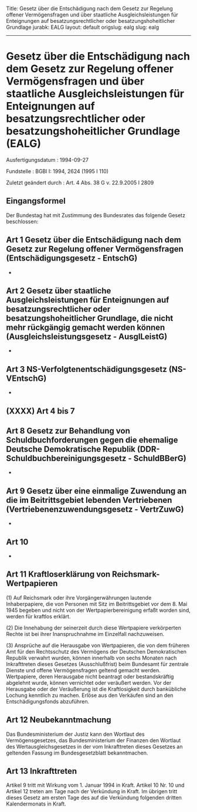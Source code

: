 Title: Gesetz über die Entschädigung nach dem Gesetz zur Regelung offener Vermögensfragen
  und über staatliche Ausgleichsleistungen für Enteignungen auf besatzungsrechtlicher
  oder besatzungshoheitlicher Grundlage
jurabk: EALG
layout: default
origslug: ealg
slug: ealg

---

# Gesetz über die Entschädigung nach dem Gesetz zur Regelung offener Vermögensfragen und über staatliche Ausgleichsleistungen für Enteignungen auf besatzungsrechtlicher oder besatzungshoheitlicher Grundlage (EALG)

Ausfertigungsdatum
:   1994-09-27

Fundstelle
:   BGBl I: 1994, 2624 (1995 I 110)

Zuletzt geändert durch
:   Art. 4 Abs. 38 G v. 22.9.2005 I 2809


## Eingangsformel

Der Bundestag hat mit Zustimmung des Bundesrates das folgende Gesetz
beschlossen:


## Art 1 Gesetz über die Entschädigung nach dem Gesetz zur Regelung offener Vermögensfragen (Entschädigungsgesetz - EntschG)

-


## Art 2 Gesetz über staatliche Ausgleichsleistungen für Enteignungen auf besatzungsrechtlicher oder besatzungshoheitlicher Grundlage, die nicht mehr rückgängig gemacht werden können (Ausgleichsleistungsgesetz - AusglLeistG)

-


## Art 3 NS-Verfolgtenentschädigungsgesetz (NS-VEntschG)

-


## (XXXX) Art 4 bis 7



## Art 8 Gesetz zur Behandlung von Schuldbuchforderungen gegen die ehemalige Deutsche Demokratische Republik (DDR-Schuldbuchbereinigungsgesetz - SchuldBBerG)

-


## Art 9 Gesetz über eine einmalige Zuwendung an die im Beitrittsgebiet lebenden Vertriebenen (Vertriebenenzuwendungsgesetz - VertrZuwG)

-


## Art 10

-


## Art 11 Kraftloserklärung von Reichsmark-Wertpapieren

(1) Auf Reichsmark oder ihre Vorgängerwährungen lautende
Inhaberpapiere, die von Personen mit Sitz im Beitrittsgebiet vor dem
8\. Mai 1945 begeben und nicht von der Wertpapierbereinigung erfaßt
worden sind, werden für kraftlos erklärt.

(2) Die Innehabung der seinerzeit durch diese Wertpapiere verkörperten
Rechte ist bei ihrer Inanspruchnahme im Einzelfall nachzuweisen.

(3) Ansprüche auf die Herausgabe von Wertpapieren, die von dem
früheren Amt für den Rechtsschutz des Vermögens der Deutschen
Demokratischen Republik verwahrt wurden, können innerhalb von sechs
Monaten nach Inkrafttreten dieses Gesetzes (Ausschlußfrist) beim
Bundesamt für zentrale Dienste und offene Vermögensfragen geltend
gemacht werden. Wertpapiere, deren Herausgabe nicht beantragt oder
bestandskräftig abgelehnt wurde, können vernichtet oder veräußert
werden. Vor der Herausgabe oder der Veräußerung ist die Kraftlosigkeit
durch bankübliche Lochung kenntlich zu machen. Erlöse aus den
Verkäufen sind an den Entschädigungsfonds abzuführen.


## Art 12 Neubekanntmachung

Das Bundesministerium der Justiz kann den Wortlaut des
Vermögensgesetzes, das Bundesministerium der Finanzen den Wortlaut des
Wertausgleichsgesetzes in der vom Inkrafttreten dieses Gesetzes an
geltenden Fassung im Bundesgesetzblatt bekanntmachen.


## Art 13 Inkrafttreten

Artikel 9 tritt mit Wirkung vom 1. Januar 1994 in Kraft. Artikel 10
Nr. 10 und Artikel 12 treten am Tage nach der Verkündung in Kraft. Im
übrigen tritt dieses Gesetz am ersten Tage des auf die Verkündung
folgenden dritten Kalendermonats in Kraft.

